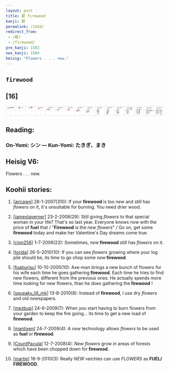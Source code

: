 ```yaml
---
layout: post
title: 薪 firewood
kanji: 薪
permalink: /1503/
redirect_from:
 - /薪/
 - /firewood/
pre_kanji: 1502
nex_kanji: 1504
heisig: "Flowers . . . new."
---
```


## `firewood`

## [16]

<div class="stroke"><img src="../images/E896AA.png" /></div>

## Reading:

### On-Yomi: シン &mdash; Kun-Yomi: たきぎ、まき

## Heisig V6:

Flowers . . . new.

## Koohii stories:

1) [<a href="http://kanji.koohii.com/profile/aircawn">aircawn</a>] 28-1-2007(310): If your<strong> firewood</strong> is too <em>new</em> and still has <em>flowers</em> on it, it&#039;s unsuitable for burning. You need drier wood.

2) [<a href="http://kanji.koohii.com/profile/jamestaverner">jamestaverner</a>] 23-2-2008(29): Still giving <em>flowers</em> to that special woman in your life? That&#039;s so last year. Everyone knows now with the price of <strong>fuel</strong> that / &quot;<strong>Firewood</strong> is the <em>new</em> <em>flowers</em>&quot; / Go on, get some <strong>firewood</strong> today and make her Valentine&#039;s Day dreams come true.

3) [<a href="http://kanji.koohii.com/profile/cjon256">cjon256</a>] 1-7-2006(22): Sometimes, <em>new</em><strong> firewood</strong> still has <em>flowers</em> on it.

4) [<a href="http://kanji.koohii.com/profile/torida">torida</a>] 26-5-2010(10): If you can see <em>flowers</em> growing where your log pile should be, its time to go chop some <em>new</em><strong> firewood</strong>.

5) [<a href="http://kanji.koohii.com/profile/fuaburisu">fuaburisu</a>] 10-10-2005(10): Axe-man brings a new bunch of flowers for his wife each time he goes gathering<strong> firewood</strong>. Each time he tries to find new flowers, different from the previous ones. He actually spends more time looking for new flowers, than he does gathering the<strong> firewood</strong> !

6) [<a href="http://kanji.koohii.com/profile/squeaky_lill_mk">squeaky_lill_mk</a>] 13-8-2010(8): Instead of<strong> firewood</strong>, I use dry <em>flowers</em> and old <em>new</em>spapers.

7) [<a href="http://kanji.koohii.com/profile/mezbup">mezbup</a>] 24-6-2009(7): When you start having to burn flowers from your garden to keep the fire going... its time to get a new load of<strong> firewood</strong>.

8) [<a href="http://kanji.koohii.com/profile/mantixen">mantixen</a>] 24-7-2009(4): A <em>new</em> technology allows <em>flowers</em> to be used as <strong>fuel</strong> or<strong> firewood</strong>.

9) [<a href="http://kanji.koohii.com/profile/CountPacula">CountPacula</a>] 12-7-2008(4): <em>New</em> <em>flowers</em> grow in areas of forests which have been chopped down for<strong> firewood</strong>.

10) [<a href="http://kanji.koohii.com/profile/martie">martie</a>] 18-9-2010(3): Really <em>NEW</em> veichles can use <em>FLOWERS</em> as <strong>FUEL/<strong> FIREWOOD</strong></strong>.
